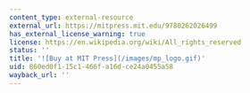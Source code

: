 ```yaml
---
content_type: external-resource
external_url: https://mitpress.mit.edu/9780262026499
has_external_license_warning: true
license: https://en.wikipedia.org/wiki/All_rights_reserved
status: ''
title: '![Buy at MIT Press](/images/mp_logo.gif)'
uid: 860ed0f1-15c1-466f-a16d-ce24a0455a58
wayback_url: ''
---
```

